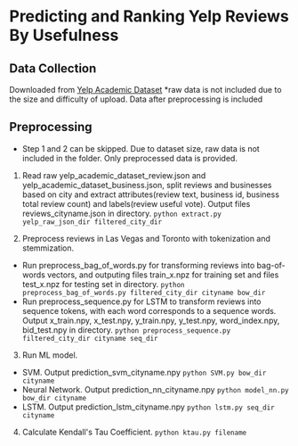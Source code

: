 # Predicting and Ranking Yelp Reviews By Usefulness

## Data Collection
Downloaded from [Yelp Academic Dataset](https://www.yelp.com/dataset) 
*raw data is not included due to the size and difficulty of upload. Data after preprocessing is included

## Preprocessing
* Step 1 and 2 can be skipped. Due to dataset size, raw data is not included in the folder. Only preprocessed data is provided.
1. 	Read raw yelp_academic_dataset_review.json and yelp_academic_dataset_business.json, split reviews and businesses based on city and extract attributes(review text, business id, business total review count) and labels(review useful vote). Output files reviews_cityname.json in directory. 
	`python extract.py yelp_raw_json_dir filtered_city_dir`

2. 	Preprocess reviews in Las Vegas and Toronto with tokenization and stemmization. 
 - Run preprocess_bag_of_words.py for transforming reviews into bag-of-words vectors, and outputing files train_x.npz for training set and files test_x.npz for testing set in directory. 
 	`python preprocess_bag_of_words.py filtered_city_dir cityname bow_dir`
 - Run preprocess_sequence.py for LSTM to transform reviews into sequence tokens, with each word corresponds to a sequence words. Output x_train.npy, x_test.npy, y_train.npy, y_test.npy, word_index.npy, bid_test.npy in directory. 
	`python preprocess_sequence.py filtered_city_dir cityname seq_dir`

3.	Run ML model. 
 - SVM. Output prediction_svm_cityname.npy
 	`python SVM.py bow_dir cityname`
 - Neural Network. Output prediction_nn_cityname.npy
 	`python model_nn.py bow_dir cityname`
 - LSTM. Output prediction_lstm_cityname.npy
 	`python lstm.py seq_dir cityname`

4. 	Calculate Kendall's Tau Coefficient. 
	`python ktau.py filename`